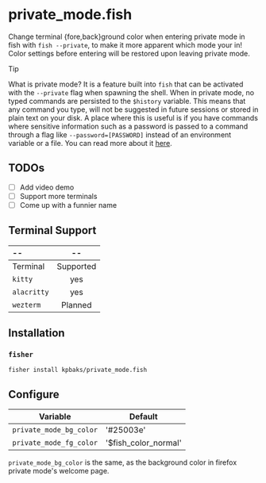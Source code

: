# private_mode.fish

Change terminal {fore,back}ground color when entering private mode in fish with `fish --private`, to make
it more apparent which mode your in! 
Color settings before entering will be restored upon leaving private mode.

> [!TIP]
> What is private mode?
> It is a feature built into `fish` that can be activated with the `--private` flag when spawning the shell.
> When in private mode, no typed commands are persisted to the `$history` variable.
> This means that any command you type, will not be suggested in future sessions or stored in plain text on your disk.
> A place where this is useful is if you have commands where sensitive information such as a password is passed to a command
> through a flag like `--password=[PASSWORD]` instead of an environment variable or a file.
> You can read more about it [here](https://fishshell.com/docs/current/interactive.html#private-mode).

## TODOs

- [ ] Add video demo
- [ ] Support more terminals
- [ ] Come up with a funnier name

## Terminal Support

|--|--|
|:--|:--:|
|Terminal| Supported|
| `kitty` | yes |
| `alacritty` | yes |
| `wezterm` | Planned |

## Installation

### `fisher`

```fish
fisher install kpbaks/private_mode.fish
```

## Configure

| Variable | Default | 
|----------|---------|
| `private_mode_bg_color` | '#25003e' |
| `private_mode_fg_color` | '$fish_color_normal' |

`private_mode_bg_color` is the same, as the background color in firefox private mode's welcome page.


